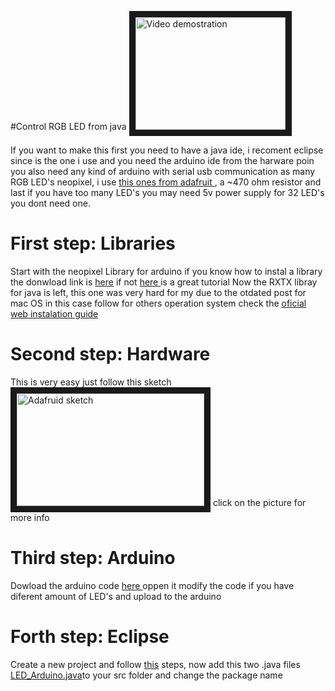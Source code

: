 #Control RGB LED from java
<a href="http://www.youtube.com/watch?feature=player_embedded&v=dNsjPK-1Aoc
" target="_blank"><img src="http://img.youtube.com/vi/dNsjPK-1Aoc/0.jpg" 
alt="Video demostration" width="240" height="180" border="10" /></a>
<!-- This is the link for a video demostration http://www.youtube.com/watch?feature=player_embedded&v=dNsjPK-1Aoc-->

If you want to make this first you need to have a java ide, i recoment eclipse since is the one i use and you need the arduino ide from the harware poin you also need any kind of arduino with serial usb communication as many RGB LED's neopixel, i use <a href="https://www.adafruit.com/products/1426">this ones from adafruit </a>, a ~470 ohm resistor and last if you have too many LED's you may need 5v power supply for 32 LED's you dont need one.

<h1>First step: Libraries</h1>
Start with the neopixel Library for arduino if you know how to instal a library the donwload link is <a href="https://github.com/adafruit/Adafruit_NeoPixel/archive/master.zip">here</a> if not <a href="https://learn.adafruit.com/adafruit-neopixel-uberguide/arduino-library-installation">here </a>is a great tutorial
Now the RXTX libray for java is left, this one was very hard for my due to the otdated post for mac OS in this case follow <a href="this tutorial "></a>for others operation system check the <a href="http://rxtx.qbang.org/wiki/index.php/Installation"> oficial web instalation guide </a>
<h1>Second step: Hardware</h1>
This is very easy just follow this sketch 
<a href="https://learn.adafruit.com/adafruit-neopixel-uberguide/basic-connections
" target="_blank"><img src="https://cdn-learn.adafruit.com/assets/assets/000/030/892/original/leds_Wiring-Diagram.png?1456961114" 
alt="Adafruid sketch" width="300" height="180" border="10" /></a>
click on the picture for more info
<h1>Third step: Arduino</h1>
Dowload the arduino code <a href="ArduJavaLED.ino">here </a> oppen it modify the code if you have diferent amount of LED's and upload to the arduino
<h1>Forth step: Eclipse</h1>
Create a new project and follow <a href="http://rxtx.qbang.org/wiki/index.php/Using_RXTX_In_Eclipse">this</a> steps, now add this two .java files <a href="LED_Arduino.java">LED_Arduino.java</a><a href=""></a>to your src folder and change the package name 


